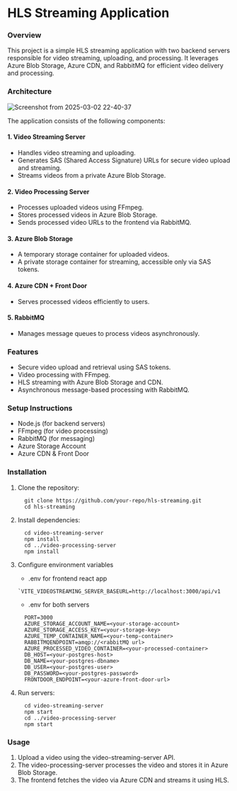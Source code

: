 <h1 >HLS Streaming Application</h1>


### Overview
This project is a simple HLS streaming application with two backend servers responsible for video streaming, uploading, and processing. It leverages Azure Blob Storage, Azure CDN, and RabbitMQ for efficient video delivery and processing.

### Architecture

![Screenshot from 2025-03-02 22-40-37](https://github.com/user-attachments/assets/0bb5a4e5-f547-4524-9baf-44f7ff4fd106)

The application consists of the following components:

 #### 1. Video Streaming Server
 
  - Handles video streaming and uploading.
  - Generates SAS (Shared Access Signature) URLs for secure video upload and streaming.
  - Streams videos from a private Azure Blob Storage.

 #### 2. Video Processing Server

   - Processes uploaded videos using FFmpeg.
   - Stores processed videos in Azure Blob Storage.
   - Sends processed video URLs to the frontend via RabbitMQ.

 #### 3. Azure Blob Storage

  - A temporary storage container for uploaded videos.
  - A private storage container for streaming, accessible only via SAS tokens.

 #### 4. Azure CDN + Front Door

   - Serves processed videos efficiently to users.

 #### 5. RabbitMQ

   - Manages message queues to process videos asynchronously.



### Features

  - Secure video upload and retrieval using SAS tokens.
  - Video processing with FFmpeg.
  - HLS streaming with Azure Blob Storage and CDN.
  - Asynchronous message-based processing with RabbitMQ.

### Setup Instructions

  - Node.js (for backend servers)
  - FFmpeg (for video processing)
  - RabbitMQ (for messaging)
  - Azure Storage Account
  - Azure CDN & Front Door

### Installation

  1. Clone the repository:

     ```
       git clone https://github.com/your-repo/hls-streaming.git
       cd hls-streaming
     ```
  2. Install dependencies:

     ```
       cd video-streaming-server
       npm install
       cd ../video-processing-server
       npm install
     ```
  3. Configure environment variables

     - .env for frontend react app
       
      ```
      `VITE_VIDEOSTREAMING_SERVER_BASEURL=http://localhost:3000/api/v1
      ```

      - .env for both servers 
        
      ```
        PORT=3000
        AZURE_STORAGE_ACCOUNT_NAME=<your-storage-account>
        AZURE_STORAGE_ACCESS_KEY=<your-storage-key>
        AZURE_TEMP_CONTAINER_NAME=<your-temp-container>
        RABBITMQENDPOINT=amqp://<rabbitMQ url>
        AZURE_PROCESSED_VIDEO_CONTAINER=<your-processed-container>
        DB_HOST=<your-postgres-host>
        DB_NAME=<your-postgres-dbname>
        DB_USER=<your-postgres-user>
        DB_PASSWORD=<your-postgres-password>
        FRONTDOOR_ENDPOINT=<your-azure-front-door-url>
      ```

  4. Run servers:

     ```
       cd video-streaming-server
       npm start
       cd ../video-processing-server
       npm start
     ```

### Usage

  1. Upload a video using the video-streaming-server API.
  2. The video-processing-server processes the video and stores it in Azure Blob Storage.
  3. The frontend fetches the video via Azure CDN and streams it using HLS.

  
